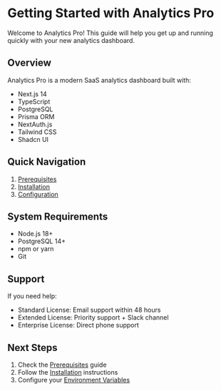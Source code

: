 # Getting Started with Analytics Pro

Welcome to Analytics Pro! This guide will help you get up and running quickly with your new analytics dashboard.

## Overview

Analytics Pro is a modern SaaS analytics dashboard built with:
- Next.js 14
- TypeScript
- PostgreSQL
- Prisma ORM
- NextAuth.js
- Tailwind CSS
- Shadcn UI

## Quick Navigation

1. [Prerequisites](./prerequisites.md)
2. [Installation](./installation.md)
3. [Configuration](./configuration.md)

## System Requirements

- Node.js 18+
- PostgreSQL 14+
- npm or yarn
- Git

## Support

If you need help:
- Standard License: Email support within 48 hours
- Extended License: Priority support + Slack channel
- Enterprise License: Direct phone support

## Next Steps

1. Check the [Prerequisites](./prerequisites.md) guide
2. Follow the [Installation](./installation.md) instructions
3. Configure your [Environment Variables](./configuration.md) 